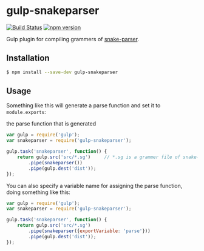 # gulp-snakeparser

[![Build Status](https://travis-ci.org/tanikawa04/gulp-snakeparser.svg?branch=master)](https://travis-ci.org/tanikawa04/gulp-snakeparser) [![npm version](https://badge.fury.io/js/gulp-snakeparser.svg)](https://badge.fury.io/js/gulp-snakeparser)

Gulp plugin for compiling grammers of [snake-parser](https://github.com/carrotflakes/Snake-Parser).

## Installation

```bash
$ npm install --save-dev gulp-snakeparser
```

## Usage

Something like this will generate a parse function and set it to `module.exports`:

the parse function that is generated
```javascript
var gulp = require('gulp');
var snakeparser = require('gulp-snakeparser');

gulp.task('snakeparser', function() {
    return gulp.src('src/*.sg')     // *.sg is a grammer file of snake-parser
        .pipe(snakeparser())
        .pipe(gulp.dest('dist'));
});
```

You can also specify a variable name for assigning the parse function, doing something like this:

```javascript
var gulp = require('gulp');
var snakeparser = require('gulp-snakeparser');

gulp.task('snakeparser', function() {
    return gulp.src('src/*.sg')
        .pipe(snakeparser({exportVariable: 'parse'}))
        .pipe(gulp.dest('dist'));
});
```
